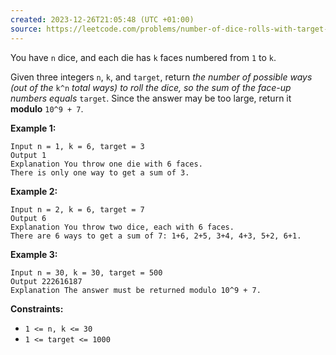 ```yaml
---
created: 2023-12-26T21:05:48 (UTC +01:00)
source: https://leetcode.com/problems/number-of-dice-rolls-with-target-sum/description/?envType=daily-question&envId=2023-12-26
---
```

You have `n` dice, and each die has `k` faces numbered from `1` to `k`.

Given three integers `n`, `k`, and `target`, return _the number of possible ways (out of the_ `k^n` _total ways)_ _to roll the dice, so the sum of the face-up numbers equals_ `target`. Since the answer may be too large, return it **modulo** `10^9 + 7`.

**Example 1:**

```
Input n = 1, k = 6, target = 3
Output 1
Explanation You throw one die with 6 faces.
There is only one way to get a sum of 3.
```

**Example 2:**

```
Input n = 2, k = 6, target = 7
Output 6
Explanation You throw two dice, each with 6 faces.
There are 6 ways to get a sum of 7: 1+6, 2+5, 3+4, 4+3, 5+2, 6+1.
```

**Example 3:**

```
Input n = 30, k = 30, target = 500
Output 222616187
Explanation The answer must be returned modulo 10^9 + 7.
```

**Constraints:**

-   `1 <= n, k <= 30`
-   `1 <= target <= 1000`
